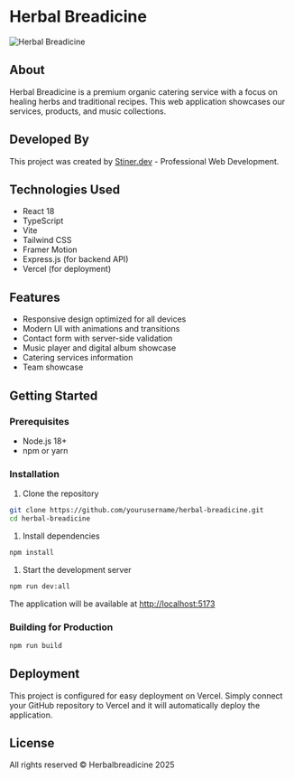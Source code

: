 # Herbal Breadicine

![Herbal Breadicine](https://media.stiner.dev/herbalbreadicine/homepage-thumbnail.png)

## About

Herbal Breadicine is a premium organic catering service with a focus on healing herbs and traditional recipes. This web application showcases our services, products, and music collections.

## Developed By

This project was created by [Stiner.dev](https://stiner.dev) - Professional Web Development.

## Technologies Used

- React 18
- TypeScript
- Vite
- Tailwind CSS
- Framer Motion
- Express.js (for backend API)
- Vercel (for deployment)

## Features

- Responsive design optimized for all devices
- Modern UI with animations and transitions
- Contact form with server-side validation
- Music player and digital album showcase
- Catering services information
- Team showcase

## Getting Started

### Prerequisites

- Node.js 18+
- npm or yarn

### Installation

1. Clone the repository

```bash
git clone https://github.com/yourusername/herbal-breadicine.git
cd herbal-breadicine
```

1. Install dependencies

```bash
npm install
```

1. Start the development server

```bash
npm run dev:all
```

The application will be available at <http://localhost:5173>

### Building for Production

```bash
npm run build
```

## Deployment

This project is configured for easy deployment on Vercel. Simply connect your GitHub repository to Vercel and it will automatically deploy the application.

## License

All rights reserved © Herbalbreadicine 2025
